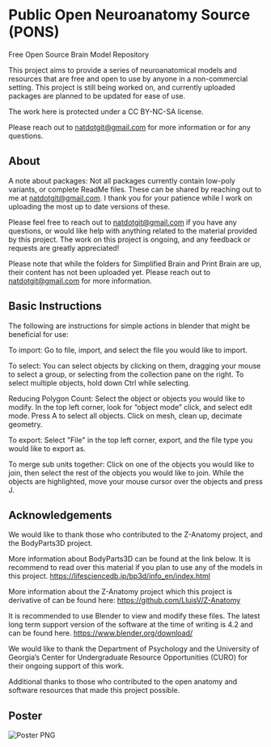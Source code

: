 
# Public Open Neuroanatomy Source (PONS)

Free Open Source Brain Model Repository

This project aims to provide a series of neuroanatomical models and resources that are free and open to use by anyone in a non-commercial setting. This project is still being worked on, and currently uploaded packages are planned to be updated for ease of use.

The work here is protected under a CC BY-NC-SA license. 

Please reach out to natdotgit@gmail.com for more information or for any questions.

## About


A note about packages: Not all packages currently contain low-poly variants, or complete ReadMe files. These can be shared by reaching out to me at  natdotgit@gmail.com. I thank you for your patience while I work on uploading the most up to date versions of these.

Please feel free to reach out to natdotgit@gmail.com if you have any questions, or would like help with anything related to the material provided by this  project. The work on this project is ongoing, and any feedback or requests are greatly appreciated!

Please note that while the folders for Simplified Brain and Print Brain are up, their content has not been uploaded yet. Please reach out to natdotgit@gmail.com for more information.

## Basic Instructions

The following are instructions for simple actions in blender that might be  beneficial for use:

To import: Go to file, import, and select the file you would like to import.

To select: You can select objects by clicking on them, dragging your mouse to select a group, or selecting from the collection pane on the right. To select multiple objects, hold down Ctrl while selecting.

Reducing Polygon Count: Select the object or objects you would like to modify. In the top left corner, look for “object mode” click, and select edit mode. Press A to select all objects. Click on mesh, clean up, decimate geometry.


To export: Select "File" in the top left corner, export, and the file type you would like to export as.

To merge sub units together: Click on one of the objects you would like to join, then select the rest of the objects you would like to join. While the objects are highlighted, move your mouse cursor over the objects and press J.



## Acknowledgements

 
We would like to thank those who contributed to the Z-Anatomy project, and the BodyParts3D project.

More information about BodyParts3D can be found at the link below. It is  recommend to read over this material if you plan to use any of the models in  this project.
https://lifesciencedb.jp/bp3d/info_en/index.html

More information about the Z-Anatomy project which this project is derivative of can be found here:
https://github.com/LluisV/Z-Anatomy


It is recommended to use Blender to view and modify these files. The latest  long term support version of the software at the time of writing is 4.2 and  can be found here. https://www.blender.org/download/

We would like to thank the Department of Psychology and the University of  Georgia’s Center for Undergraduate Resource Opportunities (CURO) for their  ongoing support of this work. 

Additional thanks to those who contributed to the open anatomy and  software resources that made this project possible.

## Poster

![Poster PNG]((https://private-user-images.githubusercontent.com/123254321/365322973-3246ab8b-1ad3-4d97-94fa-64921dc23b05.png?jwt=eyJhbGciOiJIUzI1NiIsInR5cCI6IkpXVCJ9.eyJpc3MiOiJnaXRodWIuY29tIiwiYXVkIjoicmF3LmdpdGh1YnVzZXJjb250ZW50LmNvbSIsImtleSI6ImtleTUiLCJleHAiOjE3MjU2NjQ1MDYsIm5iZiI6MTcyNTY2NDIwNiwicGF0aCI6Ii8xMjMyNTQzMjEvMzY1MzIyOTczLTMyNDZhYjhiLTFhZDMtNGQ5Ny05NGZhLTY0OTIxZGMyM2IwNS5wbmc_WC1BbXotQWxnb3JpdGhtPUFXUzQtSE1BQy1TSEEyNTYmWC1BbXotQ3JlZGVudGlhbD1BS0lBVkNPRFlMU0E1M1BRSzRaQSUyRjIwMjQwOTA2JTJGdXMtZWFzdC0xJTJGczMlMkZhd3M0X3JlcXVlc3QmWC1BbXotRGF0ZT0yMDI0MDkwNlQyMzEwMDZaJlgtQW16LUV4cGlyZXM9MzAwJlgtQW16LVNpZ25hdHVyZT1kM2Q2YzIzNjUxZWJkZjU3ZTU5MTYyMjBiZDBhZGM4N2I5Yjg2NjE5MTJjYTI4NWRkOTAyMWM2YmQyNjY4YzljJlgtQW16LVNpZ25lZEhlYWRlcnM9aG9zdCZhY3Rvcl9pZD0wJmtleV9pZD0wJnJlcG9faWQ9MCJ9.MgstT_GHu-wxIsurioQGQwoEi0xDnQf9hCLbzJL7mbM) "Poster Image")
